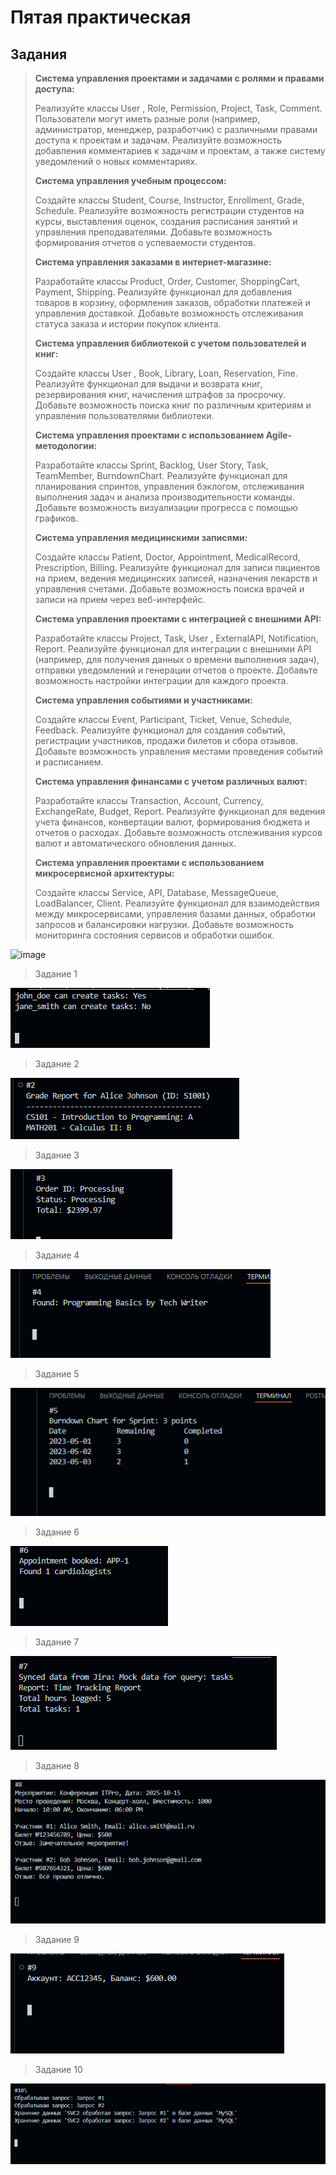 # Пятая практическая

## Задания

>**Система управления проектами и задачами с ролями и правами доступа:**
>
>Реализуйте классы User , Role, Permission, Project, Task, Comment.
>Пользователи могут иметь разные роли (например, администратор, менеджер, разработчик) с различными правами доступа к проектам и задачам.
>Реализуйте возможность добавления комментариев к задачам и проектам, а также систему уведомлений о новых комментариях.
>
>**Система управления учебным процессом:**
>
>Создайте классы Student, Course, Instructor, Enrollment, Grade, Schedule.
>Реализуйте возможность регистрации студентов на курсы, выставления оценок, создания расписания занятий и управления преподавателями.
>Добавьте возможность формирования отчетов о успеваемости студентов.
>
>**Система управления заказами в интернет-магазине:**
>
>Разработайте классы Product, Order, Customer, ShoppingCart, Payment, Shipping.
>Реализуйте функционал для добавления товаров в корзину, оформления заказов, обработки платежей и управления доставкой.
>Добавьте возможность отслеживания статуса заказа и истории покупок клиента.
>
>**Система управления библиотекой с учетом пользователей и книг:**
>
>Создайте классы User , Book, Library, Loan, Reservation, Fine.
>Реализуйте функционал для выдачи и возврата книг, резервирования книг, начисления штрафов за просрочку.
>Добавьте возможность поиска книг по различным критериям и управления пользователями библиотеки.
>
>**Система управления проектами с использованием Agile-методологии:**
>
>Разработайте классы Sprint, Backlog, User Story, Task, TeamMember, BurndownChart.
>Реализуйте функционал для планирования спринтов, управления бэклогом, отслеживания выполнения задач и анализа производительности команды.
>Добавьте возможность визуализации прогресса с помощью графиков.
>
>**Система управления медицинскими записями:**
>
>Создайте классы Patient, Doctor, Appointment, MedicalRecord, Prescription, Billing.
>Реализуйте функционал для записи пациентов на прием, ведения медицинских записей, назначения лекарств и управления счетами.
>Добавьте возможность поиска врачей и записи на прием через веб-интерфейс.
>
>**Система управления проектами с интеграцией с внешними API:**
>
>Разработайте классы Project, Task, User , ExternalAPI, Notification, Report.
>Реализуйте функционал для интеграции с внешними API (например, для получения данных о времени выполнения задач), отправки уведомлений и генерации отчетов о проекте.
>Добавьте возможность настройки интеграции для каждого проекта.
>
>**Система управления событиями и участниками:**
>
>Создайте классы Event, Participant, Ticket, Venue, Schedule, Feedback.
>Реализуйте функционал для создания событий, регистрации участников, продажи билетов и сбора отзывов.
>Добавьте возможность управления местами проведения событий и расписанием.
>
>**Система управления финансами с учетом различных валют:**
>
>Разработайте классы Transaction, Account, Currency, ExchangeRate, Budget, Report.
>Реализуйте функционал для ведения учета финансов, конвертации валют, формирования бюджета и отчетов о расходах.
>Добавьте возможность отслеживания курсов валют и автоматического обновления данных.
>
>**Система управления проектами с использованием микросервисной архитектуры:**
>
>Создайте классы Service, API, Database, MessageQueue, LoadBalancer, Client.
>Реализуйте функционал для взаимодействия между микросервисами, управления базами данных, обработки запросов и балансировки нагрузки.
>Добавьте возможность мониторинга состояния сервисов и обработки ошибок.


![image](https://github.com/DKIT-STUDIO/ultra_tasks_cpp/blob/main/screenshots/0.png)
> Задание 1

![image](https://github.com/DKIT-STUDIO/ultra_tasks_cpp/blob/main/screenshots/1.png)
> Задание 2

![image](https://github.com/DKIT-STUDIO/ultra_tasks_cpp/blob/main/screenshots/2.png)
> Задание 3

![image](https://github.com/DKIT-STUDIO/ultra_tasks_cpp/blob/main/screenshots/3.png)
> Задание 4

![image](https://github.com/DKIT-STUDIO/ultra_tasks_cpp/blob/main/screenshots/4.png)
> Задание 5

![image](https://github.com/DKIT-STUDIO/ultra_tasks_cpp/blob/main/screenshots/5.png)
> Задание 6

![image](https://github.com/DKIT-STUDIO/ultra_tasks_cpp/blob/main/screenshots/6.png)
> Задание 7

![image](https://github.com/DKIT-STUDIO/ultra_tasks_cpp/blob/main/screenshots/7.png)
> Задание 8

![image](https://github.com/DKIT-STUDIO/ultra_tasks_cpp/blob/main/screenshots/8.png)
> Задание 9

![image](https://github.com/DKIT-STUDIO/ultra_tasks_cpp/blob/main/screenshots/9.png)
> Задание 10

![image](https://github.com/DKIT-STUDIO/ultra_tasks_cpp/blob/main/screenshots/10.png)

